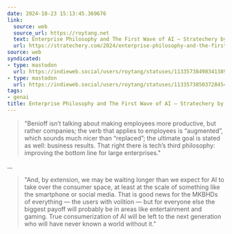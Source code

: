 ```yaml
---
date: 2024-10-23 15:13:45.369676
link:
  source: web
  source_url: https://roytang.net
  text: Enterprise Philosophy and The First Wave of AI – Stratechery by Ben Thompson
  url: https://stratechery.com/2024/enterprise-philosophy-and-the-first-wave-of-ai/
source: web
syndicated:
- type: mastodon
  url: https://indieweb.social/users/roytang/statuses/113357384983413896
- type: mastodon
  url: https://indieweb.social/users/roytang/statuses/113357385037284540
tags:
- genai
title: Enterprise Philosophy and The First Wave of AI – Stratechery by Ben Thompson
---
```


> "Benioff isn’t talking about making employees more productive, but rather companies; the verb that applies to employees is “augmented”, which sounds much nicer than “replaced”; the ultimate goal is stated as well: business results. That right there is tech’s third philosophy: improving the bottom line for large enterprises."

...

> "And, by extension, we may be waiting longer than we expect for AI to take over the consumer space, at least at the scale of something like the smartphone or social media. That is good news for the MKBHDs of everything — the users with volition — but for everyone else the biggest payoff will probably be in areas like entertainment and gaming. True consumerization of AI will be left to the next generation who will have never known a world without it."